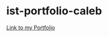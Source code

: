 # ist-portfolio-caleb

[Link to my Portfolio](https://github.com/11caleb44/ist-portfolio-caleb.git)

